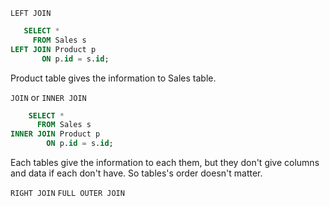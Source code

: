 `LEFT JOIN`   
~~~sql
   SELECT * 
     FROM Sales s
LEFT JOIN Product p
       ON p.id = s.id;
~~~
Product table gives the information to Sales table.

`JOIN` or `INNER JOIN`
~~~sql
    SELECT * 
      FROM Sales s
INNER JOIN Product p
        ON p.id = s.id;
~~~
Each tables give the information to each them, but they don't give columns and data if each don't have.
So tables's order doesn't matter.

`RIGHT JOIN`
`FULL OUTER JOIN`
